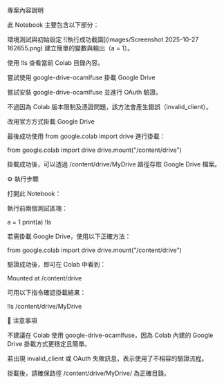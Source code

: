 專案內容說明

此 Notebook 主要包含以下部分：

環境測試與初始設定
![執行成功截圖](images/Screenshot 2025-10-27 162655.png)
建立簡單的變數與輸出（a = 1）。

使用 !ls 查看當前 Colab 目錄內容。

嘗試使用 google-drive-ocamlfuse 掛載 Google Drive

嘗試安裝 google-drive-ocamlfuse 並進行 OAuth 驗證。

不過因為 Colab 版本限制及憑證問題，該方法會產生錯誤（invalid_client）。

改用官方方式掛載 Google Drive

最後成功使用 from google.colab import drive 進行掛載：

from google.colab import drive
drive.mount("/content/drive")


掛載成功後，可以透過 /content/drive/MyDrive 路徑存取 Google Drive 檔案。

⚙️ 執行步驟

打開此 Notebook：


執行前兩個測試區塊：

a = 1
print(a)
!ls


若需掛載 Google Drive，使用以下正確方法：

from google.colab import drive
drive.mount("/content/drive")


驗證成功後，即可在 Colab 中看到：

Mounted at /content/drive


可用以下指令確認掛載結果：

!ls /content/drive/MyDrive

🧩 注意事項

不建議在 Colab 使用 google-drive-ocamlfuse，因為 Colab 內建的 Google Drive 掛載方式更穩定且簡單。

若出現 invalid_client 或 OAuth 失敗訊息，表示使用了不相容的驗證流程。

掛載後，請確保路徑 /content/drive/MyDrive/ 為正確目錄。
